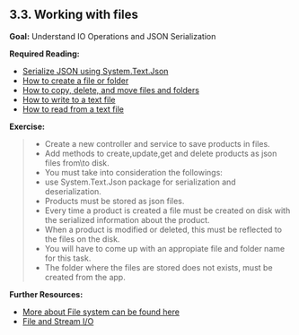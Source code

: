 ## 3.3. Working with files

**Goal:** Understand IO Operations and JSON Serialization 

**Required Reading:**

 - [Serialize JSON using System.Text.Json](https://learn.microsoft.com/en-us/dotnet/standard/serialization/system-text-json/how-to?pivots=dotnet-7-0)
 - [How to create a file or folder](https://docs.microsoft.com/en-us/dotnet/csharp/programming-guide/file-system/how-to-create-a-file-or-folder)
 - [How to copy, delete, and move files and folders](https://docs.microsoft.com/en-us/dotnet/csharp/programming-guide/file-system/how-to-copy-delete-and-move-files-and-folders)
 - [How to write to a text file](https://learn.microsoft.com/en-us/dotnet/standard/io/how-to-write-text-to-a-file)
 - [How to read from a text file](https://learn.microsoft.com/en-us/dotnet/standard/io/how-to-read-text-from-a-file)
   

**Exercise:**
  >- Create a new controller and service to save products in files.    
  >- Add methods to create,update,get and delete products as json files from\to disk.  
  >- You must take into consideration the followings:  
  >  - use System.Text.Json package for serialization and deserialization.   
  >  - Products must be stored as json files.  
  >  - Every time a product is created a file must be created on disk with the serialized information about the product.     
  >  - When a product is modified or deleted, this must be reflected to the files on the disk.   
  >  - You will have to come up with an appropiate file and folder name for this task.  
  >  - The folder where the files are stored does not exists, must be created from the app.
  
 **Further Resources:**
 
 - [More about File system can be found here](https://docs.microsoft.com/en-us/dotnet/csharp/programming-guide/file-system/)  
 - [File and Stream I/O](https://docs.microsoft.com/en-us/dotnet/standard/io/)  

